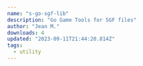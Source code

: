 ```yaml
---
name: "s-go-sgf-lib"
description: "Go Game Tools for SGF files"
author: "Jean M."
downloads: 4
updated: "2023-09-11T21:44:20.814Z"
tags: 
  - utility
---
```

